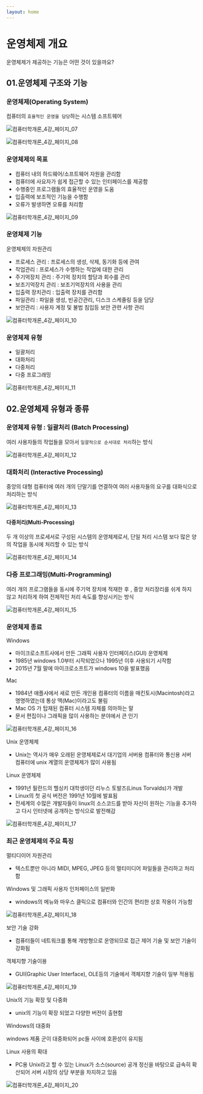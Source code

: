 ```yaml
---
layout: home
---
```


# 운영체제 개요
운영체제가 제공하는 기능은 어떤 것이 있을까요?



## 01.운영체제 구조와 기능



### 운영체제(Operating System)

컴퓨터의 `효율적인 운영을 담당`하는 시스템 소프트웨어




![컴퓨터학개론_4강_페이지_07](./img/컴퓨터학개론_4강_페이지_07.jpg)



![컴퓨터학개론_4강_페이지_08](./img/컴퓨터학개론_4강_페이지_08.jpg)

### 운영체제의 목표

* 컴퓨터 내의 하드웨어/소프트웨어 자원을 관리함
* 컴퓨터에 사요자가 쉽게 접근할 수 있는 인터페이스를 제공함
* 수행중인 프로그램들의 효율적인 운영을 도움
* 입출력에 보조적인 기능을 수행함
* 오류가 발생하면 오류를 처리함



![컴퓨터학개론_4강_페이지_09](./img/컴퓨터학개론_4강_페이지_09.jpg)

### 운영체제 기능

운영체제의 자원관리

* 프로세스 관리 : 프로세스의 생성, 삭제, 동기화 등에 관여
* 작업관리 : 프로세스가 수행하는 작업에 대한 관리
* 주기억장치 관리 : 주기억 장치의 할당과 회수를 관리
* 보조기억장치 관리 : 보조기억장치의 사용을 관리
* 입출력 장치관리 : 입출력 장치를 관리함
* 파일관리 : 파일을 생성, 빈공간관리, 디스크 스케줄링 등을 담당
* 보안관리 : 사용자 계정 및 불법 침입등 보안 관련 사항 관리



![컴퓨터학개론_4강_페이지_10](./img/컴퓨터학개론_4강_페이지_10.jpg)



### 운영체제 유형

* 일괄처리
* 대화처리
* 다중처리
* 다중 프로그래밍



![컴퓨터학개론_4강_페이지_11](./img/컴퓨터학개론_4강_페이지_11.jpg)

## 02.운영체제 유형과 종류



### 운영체제 유형 : 일괄처리 (Batch Processing)

여러 사용자들의 작업들을 모아서 `일괄적으로 순서대로 처리`하는 방식



![컴퓨터학개론_4강_페이지_12](./img/컴퓨터학개론_4강_페이지_12.jpg)

### 대화처리 (Interactive Processing)

중앙의 대형 컴퓨터에 여러 개의 단말기를 연결하여 여러 사용자들의 요구를 대화식으로 처리하는 방식



![컴퓨터학개론_4강_페이지_13](./img/컴퓨터학개론_4강_페이지_13.jpg)

#### 다중처리(Multi-Processing)

두 개 이상의 프로세서로 구성된 시스템의 운영체제로서, 단일 처리 시스템 보다 많은 양의 작업을 동시에 처리할 수 있는 방식



![컴퓨터학개론_4강_페이지_14](./img/컴퓨터학개론_4강_페이지_14.jpg)

### 다중 프로그래밍(Multi-Programming)

여러 개의 프로그램들을 동시에 주기억 장치에 적재한 후 , 중앙 처리장리를 쉬게 하지 않고 처리하게 하여 전체적인 처리 속도를 향상시키는 방식



![컴퓨터학개론_4강_페이지_15](./img/컴퓨터학개론_4강_페이지_15.jpg)

### 운영체제 종료

Windows

* 마이크로소프트사에서 만든 그래픽 사용자 인터페이스(GUI) 운영체제
* 1985년 windows 1.0부터 시작되었으나 1995년 이후 사용되기 시작함
* 2015년 7월 말에 마이크로소프트가 windows 10을 발표했음



Mac

* 1984년 애플사에서 새로 만든 개인용 컴퓨터의 이름을 매킨토시(Macintosh)라고 명명하였는데 통상 맥(Mac)이라고도 불림
* Mac OS 가 탑재된 컴퓨터 시스템 자체를 의마하는 말
* 문서 편집이나 그래픽을 많이 사용하는 분야에서 큰 인기









![컴퓨터학개론_4강_페이지_16](./img/컴퓨터학개론_4강_페이지_16.jpg)

Unix 운영체제

* Unix는 역사가 매우 오래된 운영체제로서 대기업의 서버용 컴퓨터와 통신용 서버 컴퓨터에 unix 계열의 운영체제가 많이 사용됨



Linux 운영체제

* 1991년 필란드의 헬싱키 대학생이던 리누스 토발즈(Linus Torvalds)가 개발
* Linux의 첫 공식 버전은 1991년 10월에 발표됨
* 전세계의 수많은 개발자들이 linux의 소스코드를 받아 자신이 원하는 기능을 추가하고 다시 인터넷에 공개하는 방식으로 발전해감





![컴퓨터학개론_4강_페이지_17](./img/컴퓨터학개론_4강_페이지_17.jpg)

### 최근 운영체제의 주요 특징



멀티디이어 자원관리

* 텍스트뿐만 아니라 MIDI, MPEG, JPEG 등의 멀티미디어 파일들을 관리하고 처리함



Windows 및 그래픽 사용자 인처페이스의 일반화

* windows의 메뉴와 마우스 클릭으로 컴퓨터와 인간의 편리한 상호 작용이 가능함



![컴퓨터학개론_4강_페이지_18](./img/컴퓨터학개론_4강_페이지_18.jpg)

보안 기술 강화

* 컴퓨터들이 네트워크를 통해 개방형으로 운영되므로 접근 제어 기술 및 보안 기술이 강화됨



객체지향 기술이용

* GUI(Graphic User Interface), OLE등의 기술에서 객체지향 기술이 일부 적용됨



![컴퓨터학개론_4강_페이지_19](./img/컴퓨터학개론_4강_페이지_19.jpg)

Unix의 기능 확장 및 다중화

* unix의 기능이 확장 되었고 다양한 버전이 출현함



Windows의 대중화

windows 제품 군이 대중화되어 pc들 사이에 호환성이 유지됨



Linux 사용의 확대

* PC용 Unix라고 할 수 있는 Linux가 소스(source) 공개 정신을 바탕으로 급속히 확산되어 서버 시장의 상당 부분을 차지하고 있음







![컴퓨터학개론_4강_페이지_20](./img/컴퓨터학개론_4강_페이지_20.jpg)